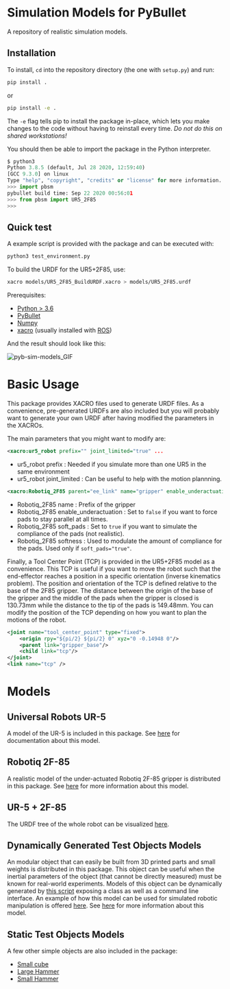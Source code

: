 # Simulation Models for PyBullet
A repository of realistic simulation models.

## Installation
To install, `cd` into the repository directory (the one with `setup.py`) and run:
```bash
pip install .
```
or
```bash
pip install -e .
```
The `-e` flag tells pip to install the package in-place, which lets you make changes to the code without having to reinstall every time. *Do not do this on shared workstations!*

You should then be able to import the package in the Python interpreter.
```python
$ python3
Python 3.8.5 (default, Jul 28 2020, 12:59:40) 
[GCC 9.3.0] on linux
Type "help", "copyright", "credits" or "license" for more information.
>>> import pbsm
pybullet build time: Sep 22 2020 00:56:01
>>> from pbsm import UR5_2F85
>>>
```

## Quick test
A example script is provided with the package and can be executed with:
```bash
python3 test_environment.py
```

To build the URDF for the UR5+2F85, use:
```bash
xacro models/UR5_2F85_BuildURDF.xacro > models/UR5_2F85.urdf
```

Prerequisites:
- [Python > 3.6](https://www.python.org/downloads/)
- [PyBullet](https://github.com/bulletphysics/bullet3)
- [Numpy](https://numpy.org/install/)
- [xacro](http://wiki.ros.org/xacro) (usually installed with [ROS](https://wiki.ros.org/ROS/Installation))

And the result should look like this:

![pyb-sim-models_GIF](https://user-images.githubusercontent.com/10478385/104060368-c7a74480-51c4-11eb-961f-cb820409438c.gif)

# Basic Usage
This package provides XACRO files used to generate URDF files. As a convenience, pre-generated URDFs are also included but you will probably want to generate your own URDF after having modified the parameters in the XACROs. 

The main parameters that you might want to modify are:
```xml
<xacro:ur5_robot prefix="" joint_limited="true" ...
```
- ur5_robot prefix : Needed if you simulate more than one UR5 in the same environment
- ur5_robot joint_limited : Can be useful to help with the motion plannning.
```xml
<xacro:Robotiq_2F85 parent="ee_link" name="gripper" enable_underactuation="true" soft_pads="true" softness="5" > ...
```
- Robotiq_2F85 name : Prefix of the gripper
- Robotiq_2F85 enable_underactuation : Set to ```false``` if you want to force pads to stay parallel at all times.
- Robotiq_2F85 soft_pads : Set to ```true``` if you want to simulate the compliance of the pads (not realistic).
- Robotiq_2F85 softness : Used to modulate the amount of compliance for the pads. Used only if ```soft_pads="true"```.

Finally, a Tool Center Point (TCP) is provided in the UR5+2F85 model as a convenience. This TCP is useful if you want to move the robot such that the end-effector reaches a position in a specific orientation (inverse kinematics problem). The position and orientation of the TCP is defined relative to the base of the 2F85 gripper. The distance between the origin of the base of the gripper and the middle of the pads when the gripper is closed is 130.73mm while the distance to the tip of the pads is 149.48mm. You can modify the position of the TCP depending on how you want to plan the motions of the robot.

```xml
<joint name="tool_center_point" type="fixed">
    <origin rpy="${pi/2} ${pi/2} 0" xyz="0 -0.14948 0"/>
    <parent link="gripper_base"/>
    <child link="tcp"/>
</joint>
<link name="tcp" />
```
# Models

## Universal Robots UR-5
A model of the UR-5 is included in this package.
See [here](https://github.com/utiasSTARS/pyb-sim-models/tree/main/pbsm/ur5/README.md) for documentation about this model.

## Robotiq 2F-85
A realistic model of the under-actuated Robotiq 2F-85 gripper is distributed in this package.
See [here](https://github.com/utiasSTARS/pyb-sim-models/tree/main/pbsm/models/Robotiq_2F85/README.md) for more information about this model.

## UR-5 + 2F-85
The URDF tree of the whole robot can be visualized [here](https://github.com/utiasSTARS/pyb-sim-models/files/5791296/UR5_2F85.pdf).

## Dynamically Generated Test Objects Models
An modular object that can easily be built from 3D printed parts and small weights is distributed in this package. This object can be useful when the inertial parameters of the object (that cannot be directly measured) must be known for real-world experiments. Models of this object can be dynamically generated by [this script](https://github.com/utiasSTARS/pyb-sim-models/tree/main/pbsm/models/CompositeTestObject/GenerateObjectConfiguration.py) exposing a class as well as a command line interface.
An example of how this model can be used for simulated robotic manipulation is offered [here](https://github.com/utiasSTARS/pyb-sim-models/tree/main/pbsm/models/ur5_compositeobject/generate_and_simulate.py).
See [here](https://github.com/utiasSTARS/pyb-sim-models/tree/main/pbsm/models/CompositeTestObject/README.md) for more information about this model.

## Static Test Objects Models
A few other simple objects are also included in the package:
- [Small cube](https://github.com/utiasSTARS/pyb-sim-models/tree/main/pbsm/models/cube_small)
- [Large Hammer](https://github.com/utiasSTARS/pyb-sim-models/tree/main/pbsm/models/HammerHuge)
- [Small Hammer](https://github.com/utiasSTARS/pyb-sim-models/tree/main/pbsm/models/HammerSmaller)